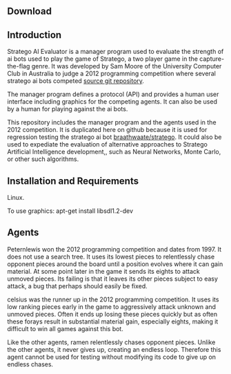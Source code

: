 Download
--------

Introduction
------------

Stratego AI Evaluator is a manager program used to evaluate
the strength of ai bots used to play the game of Stratego,
a two player game in the capture-the-flag genre.
It was developed by Sam Moore of the University Computer Club
in Australia to judge a 2012 programming competition where
several stratego ai bots competed
[source git repository](http://git.ucc.asn.au/?p=progcomp2012.git;a=summary).

The manager program defines a protocol (API)
and provides a human user interface including graphics for
the competing agents.  It can also be used by
a human for playing against the ai bots.

This repository includes the manager program
and the agents used in the 2012 competition.
It is duplicated here on github because it is used
for regression testing the stratego ai bot
[braathwaate/stratego](https://github.com/braathwaate/stratego).
It could also be used to expediate the
evaluation of alternative approaches
to Stratego Artificial Intelligence development,,
such as
Neural Networks,
Monte Carlo,
or other such algorithms.

Installation and Requirements
-----------------------------

Linux.  

To use graphics:
apt-get install libsdl1.2-dev

Agents
------

Peternlewis won the 2012 programming competition
and dates from 1997.
It does not use a search tree.
It uses its lowest pieces to relentlessly chase opponent
pieces around the board until a position
evolves where it can gain material.
At some point later in the game it sends its eights
to attack unmoved pieces.
Its failing is that it leaves its other pieces subject to
easy attack,
a bug that perhaps should easily be fixed.

celsius was the runner up in the 2012 programming competition.
It uses its low ranking pieces early in the game
to aggressively attack unknown and unmoved pieces.
Often it ends up losing these pieces quickly
but as often these forays result in substantial material gain,
especially eights, making it difficult to win
all games against this bot.

Like the other agents,
ramen relentlessly chases opponent pieces.
Unlike the other agents, it never gives up, creating an endless
loop.
Therefore this agent cannot be used for testing without
modifying its code to give up on endless chases.
